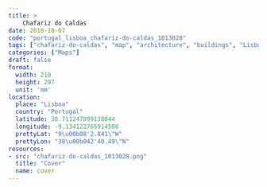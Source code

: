 ```yaml
---
title: > 
    Chafariz do Caldas
date: 2018-10-07
code: "portugal_lisboa_chafariz-do-caldas_1013028"
tags: ["chafariz-do-caldas", "map", "architecture", "buildings", "Lisboa", "Portugal"]
categories: ["Maps"]
draft: false
format:
  width: 210
  height: 297
  unit: 'mm'
location:
  place: "Lisboa"
  country: "Portugal"
  latitude: 38.711247899138044
  longitude: -9.134122765914508
  prettyLat: "9\u00b08'2.841\"W"
  prettyLon: "38\u00b042'40.49\"N"
resources:
- src: "chafariz-do-caldas_1013028.png"
  title: "Cover"
  name: cover
---
```

